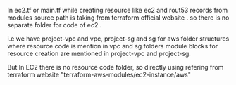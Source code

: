 In ec2.tf or main.tf
while creating resource like ec2 and rout53 records from modules source path is taking from terraform official website .
so there is no separate folder for code of ec2 .

i.e we have project-vpc and vpc, project-sg and sg for aws folder structures
where resource code is mention in vpc and sg folders
module blocks for resource creation are mentioned in project-vpc and project-sg.

But In EC2 there is no resource code folder, so directly using refering from terraform website "terraform-aws-modules/ec2-instance/aws"
